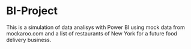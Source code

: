 # BI-Project

This is a simulation of data analisys with Power BI using mock data from mockaroo.com and a list of restaurants of New York for a future food delivery business.
